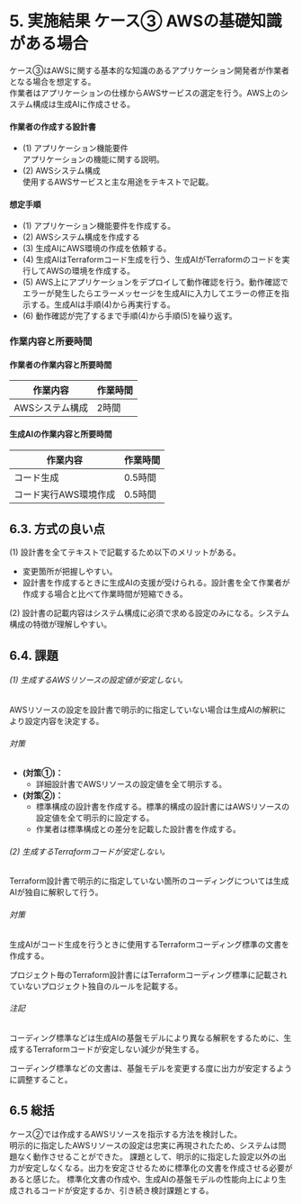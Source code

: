 # 5. 実施結果 ケース③ AWSの基礎知識がある場合

ケース③はAWSに関する基本的な知識のあるアプリケーション開発者が作業者となる場合を想定する。  
作業者はアプリケーションの仕様からAWSサービスの選定を行う。AWS上のシステム構成は生成AIに作成させる。

#### 作業者の作成する設計書

- (1) アプリケーション機能要件  
      アプリケーションの機能に関する説明。
- (2) AWSシステム構成  
      使用するAWSサービスと主な用途をテキストで記載。

#### 想定手順

- (1) アプリケーション機能要件を作成する。
- (2) AWSシステム構成を作成する
- (3) 生成AIにAWS環境の作成を依頼する。
- (4) 生成AIはTerraformコード生成を行う、生成AIがTerraformのコードを実行してAWSの環境を作成する。  
- (5) AWS上にアプリケーションをデプロイして動作確認を行う。動作確認でエラーが発生したらエラーメッセージを生成AIに入力してエラーの修正を指示する。生成AIは手順(4)から再実行する。
- (6) 動作確認が完了するまで手順(4)から手順(5)を繰り返す。

### 作業内容と所要時間

#### 作業者の作業内容と所要時間

|作業内容|作業時間|
|------|------|
|AWSシステム構成|2時間|

#### 生成AIの作業内容と所要時間

|作業内容|作業時間|
|------|------|
|コード生成|0.5時間|
|コード実行AWS環境作成|0.5時間|


## 6.3. 方式の良い点

(1) 設計書を全てテキストで記載するため以下のメリットがある。
- 変更箇所が把握しやすい。
- 設計書を作成するときに生成AIの支援が受けられる。設計書を全て作業者が作成する場合と比べて作業時間が短縮できる。

(2) 設計書の記載内容はシステム構成に必須で求める設定のみになる。システム構成の特徴が理解しやすい。


## 6.4. 課題

###### (1) 生成するAWSリソースの設定値が安定しない。

AWSリソースの設定を設計書で明示的に指定していない場合は生成AIの解釈により設定内容を決定する。

###### 対策

- **(対策①)：**
  - 詳細設計書でAWSリソースの設定値を全て明示する。　　
- **(対策②)：** 
  - 標準構成の設計書を作成する。標準的構成の設計書にはAWSリソースの設定値を全て明示的に設定する。　　  
  - 作業者は標準構成との差分を記載した設計書を作成する。

###### (2) 生成するTerraformコードが安定しない。

Terraform設計書で明示的に指定していない箇所のコーディングについては生成AIが独自に解釈して行う。

###### 対策

生成AIがコード生成を行うときに使用するTerraformコーディング標準の文書を作成する。

プロジェクト毎のTerraform設計書にはTerraformコーディング標準に記載されていないプロジェクト独自のルールを記載する。

###### 注記

コーディング標準などは生成AIの基盤モデルにより異なる解釈をするために、生成するTerraformコードが安定しない減少が発生する。

コーディング標準などの文書は、基盤モデルを変更する度に出力が安定するように調整すること。

## 6.5 総括

ケース②では作成するAWSリソースを指示する方法を検討した。  
明示的に指定したAWSリソースの設定は忠実に再現されたため、システムは問題なく動作させることができた。
課題として、明示的に指定した設定以外の出力が安定しなくなる。出力を安定させるために標準化の文書を作成させる必要があると感じた。
標準化文書の作成や、生成AIの基盤モデルの性能向上により生成されるコードが安定するか、引き続き検討課題とする。